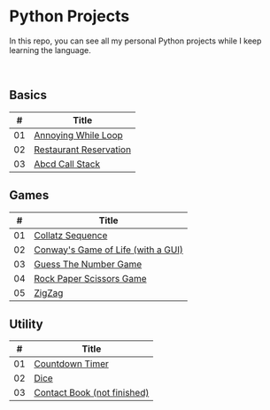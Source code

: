 # Python Projects

In this repo, you can see all my personal Python projects while I keep learning the language.

<br />

## Basics
| # |    Title    |
|---| ----------- |
|01| [Annoying While Loop](./Projects/Basics/AnnoyingWhileLoop.py) 
|02| [Restaurant Reservation](./Projects/Basics/RestaurantInput.py) 
|03| [Abcd Call Stack](./Projects/Basics/AbcdCallStack.py)


## Games
| # |    Title    |
|---| ----------- |
|01| [Collatz Sequence](./Projects/Games/CollatzSequence.py)
|02| [Conway's Game of Life (with a GUI)](./Projects/Games/ConwayGame.py) 
|03| [Guess The Number Game](./Projects/Games/GuessNumber.py) 
|04| [Rock Paper Scissors Game](./Projects/Games/RockPaperScissors.py) 
|05| [ZigZag](./Projects/Games/Zigzag.py)



## Utility
| # |    Title    |
|---| ----------- |
|01| [Countdown Timer](./Projects/Utility/CountDownTimer.py) 
|02| [Dice](./Projects/Utility/Dice.py) 
|03| [Contact Book (not finished)](./Projects/Utility/ContactBook.py) 